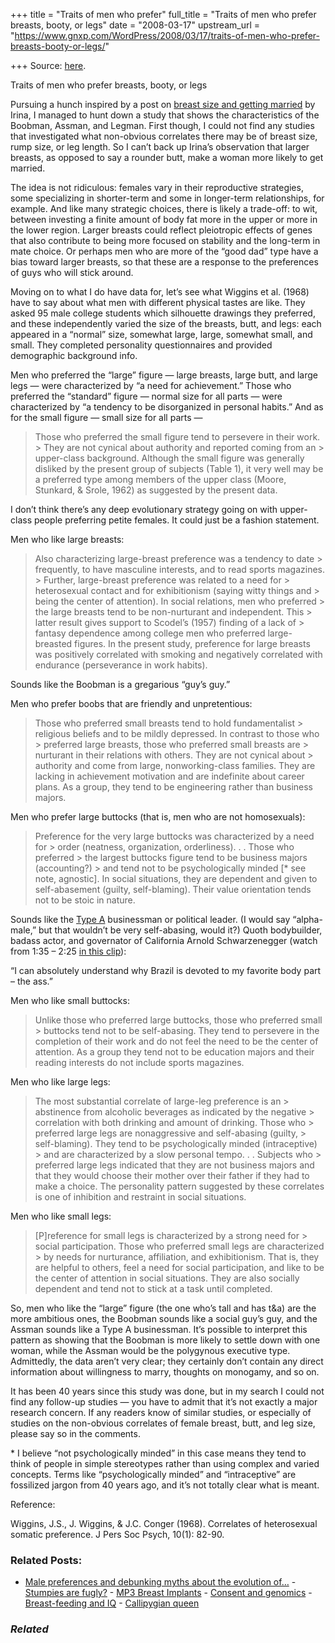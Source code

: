 +++
title = "Traits of men who prefer"
full_title = "Traits of men who prefer breasts, booty, or legs"
date = "2008-03-17"
upstream_url = "https://www.gnxp.com/WordPress/2008/03/17/traits-of-men-who-prefer-breasts-booty-or-legs/"

+++
Source: [here](https://www.gnxp.com/WordPress/2008/03/17/traits-of-men-who-prefer-breasts-booty-or-legs/).

Traits of men who prefer breasts, booty, or legs

[](https://www.gnxp.com/blog/uploaded_images/assman-733716.jpg)Pursuing a hunch inspired by a post on [breast size and getting married](https://rinaface.blogspot.com/2008/02/teets.html) by Irina, I managed to hunt down a study that shows the characteristics of the Boobman, Assman, and Legman. First though, I could not find any studies that investigated what non-obvious correlates there may be of breast size, rump size, or leg length. So I can’t back up Irina’s observation that larger breasts, as opposed to say a rounder butt, make a woman more likely to get married.

The idea is not ridiculous: females vary in their reproductive strategies, some specializing in shorter-term and some in longer-term relationships, for example. And like many strategic choices, there is likely a trade-off: to wit, between investing a finite amount of body fat more in the upper or more in the lower region. Larger breasts could reflect pleiotropic effects of genes that also contribute to being more focused on stability and the long-term in mate choice. Or perhaps men who are more of the “good dad” type have a bias toward larger breasts, so that these are a response to the preferences of guys who will stick around.

Moving on to what I do have data for, let’s see what Wiggins et al. (1968) have to say about what men with different physical tastes are like. They asked 95 male college students which silhouette drawings they preferred, and these independently varied the size of the breasts, butt, and legs: each appeared in a “normal” size, somewhat large, large, somewhat small, and small. They completed personality questionnaires and provided demographic background info.

Men who preferred the “large” figure — large breasts, large butt, and large legs — were characterized by “a need for achievement.” Those who preferred the “standard” figure — normal size for all parts — were characterized by “a tendency to be disorganized in personal habits.” And as for the small figure — small size for all parts —

> Those who preferred the small figure tend to persevere in their work. > They are not cynical about authority and reported coming from an > upper-class background. Although the small figure was generally disliked by the present group of subjects (Table 1), it very well may be a preferred type among members of the upper class (Moore, Stunkard, & Srole, 1962) as suggested by the present data.

I don’t think there’s any deep evolutionary strategy going on with upper-class people preferring petite females. It could just be a fashion statement.

Men who like large breasts:

> Also characterizing large-breast preference was a tendency to date > frequently, to have masculine interests, and to read sports magazines. > Further, large-breast preference was related to a need for > heterosexual contact and for exhibitionism (saying witty things and > being the center of attention). In social relations, men who preferred > the large breasts tend to be non-nurturant and independent. This > latter result gives support to Scodel’s (1957) finding of a lack of > fantasy dependence among college men who preferred large-breasted figures. In the present study, preference for large breasts was positively correlated with smoking and negatively correlated with endurance (perseverance in work habits).

Sounds like the Boobman is a gregarious “guy’s guy.”

Men who prefer boobs that are friendly and unpretentious:

> Those who preferred small breasts tend to hold fundamentalist > religious beliefs and to be mildly depressed. In contrast to those who > preferred large breasts, those who preferred small breasts are > nurturant in their relations with others. They are not cynical about > authority and come from large, nonworking-class families. They are lacking in achievement motivation and are indefinite about career plans. As a group, they tend to be engineering rather than business majors.

Men who prefer large buttocks (that is, men who are not homosexuals):

> Preference for the very large buttocks was characterized by a need for > order (neatness, organization, orderliness). . . Those who preferred > the largest buttocks figure tend to be business majors (accounting?) > and tend not to be psychologically minded \[\* see note, agnostic\]. In social situations, they are dependent and given to self-abasement (guilty, self-blaming). Their value orientation tends not to be stoic in nature.

Sounds like the [Type A](https://en.wikipedia.org/wiki/Type_a_personality) businessman or political leader. (I would say “alpha-male,” but that wouldn’t be very self-abasing, would it?) Quoth bodybuilder, badass actor, and governator of California Arnold Schwarzenegger (watch from 1:35 – 2:25 [in this clip](https://www.youtube.com/watch?v=uerFZ2Z42nc)):

“I can absolutely understand why Brazil is devoted to my favorite body part – the ass.”

Men who like small buttocks:

> Unlike those who preferred large buttocks, those who preferred small > buttocks tend not to be self-abasing. They tend to persevere in the completion of their work and do not feel the need to be the center of attention. As a group they tend not to be education majors and their reading interests do not include sports magazines.

Men who like large legs:

> The most substantial correlate of large-leg preference is an > abstinence from alcoholic beverages as indicated by the negative > correlation with both drinking and amount of drinking. Those who > preferred large legs are nonaggressive and self-abasing (guilty, > self-blaming). They tend to be psychologically minded (intraceptive) > and are characterized by a slow personal tempo. . . Subjects who > preferred large legs indicated that they are not business majors and that they would choose their mother over their father if they had to make a choice. The personality pattern suggested by these correlates is one of inhibition and restraint in social situations.

Men who like small legs:

> \[P\]reference for small legs is characterized by a strong need for > social participation. Those who preferred small legs are characterized > by needs for nurturance, affiliation, and exhibitionism. That is, they are helpful to others, feel a need for social participation, and like to be the center of attention in social situations. They are also socially dependent and tend not to stick at a task until completed.

So, men who like the “large” figure (the one who’s tall and has t&a) are the more ambitious ones, the Boobman sounds like a social guy’s guy, and the Assman sounds like a Type A businessman. It’s possible to interpret this pattern as showing that the Boobman is more likely to settle down with one woman, while the Assman would be the polygynous executive type. Admittedly, the data aren’t very clear; they certainly don’t contain any direct information about willingness to marry, thoughts on monogamy, and so on.

It has been 40 years since this study was done, but in my search I could not find any follow-up studies — you have to admit that it’s not exactly a major research concern. If any readers know of similar studies, or especially of studies on the non-obvious correlates of female breast, butt, and leg size, please say so in the comments.

\* I believe “not psychologically minded” in this case means they tend to think of people in simple stereotypes rather than using complex and varied concepts. Terms like “psychologically minded” and “intraceptive” are fossilized jargon from 40 years ago, and it’s not totally clear what is meant.

Reference:

Wiggins, J.S., J. Wiggins, & J.C. Conger (1968). Correlates of heterosexual somatic preference. J Pers Soc Psych, 10(1): 82-90.

### Related Posts:

- [Male preferences and debunking myths about the evolution
  of…](https://www.gnxp.com/WordPress/2008/05/18/male-preferences-and-debunking-myths-about-the-evolution-of-the-female-form/) - [Stumpies are
  fugly?](https://www.gnxp.com/WordPress/2008/01/16/stumpies-are-fugly/) - [MP3 Breast
  Implants](https://www.gnxp.com/WordPress/2005/10/17/mp3-breast-implants/) - [Consent and
  genomics](https://www.gnxp.com/WordPress/2012/08/26/consent-and-genomics/) - [Breast-feeding and
  IQ](https://www.gnxp.com/WordPress/2007/11/12/breast-feeding-and-iq/) - [Callipygian
  queen](https://www.gnxp.com/WordPress/2006/05/15/callipygian-queen/)

### *Related*

[](https://www.addtoany.com/add_to/facebook?linkurl=https%3A%2F%2Fwww.gnxp.com%2FWordPress%2F2008%2F03%2F17%2Ftraits-of-men-who-prefer-breasts-booty-or-legs%2F&linkname=Traits%20of%20men%20who%20prefer%20breasts%2C%20booty%2C%20or%20legs "Facebook")[](https://www.addtoany.com/add_to/twitter?linkurl=https%3A%2F%2Fwww.gnxp.com%2FWordPress%2F2008%2F03%2F17%2Ftraits-of-men-who-prefer-breasts-booty-or-legs%2F&linkname=Traits%20of%20men%20who%20prefer%20breasts%2C%20booty%2C%20or%20legs "Twitter")[](https://www.addtoany.com/add_to/email?linkurl=https%3A%2F%2Fwww.gnxp.com%2FWordPress%2F2008%2F03%2F17%2Ftraits-of-men-who-prefer-breasts-booty-or-legs%2F&linkname=Traits%20of%20men%20who%20prefer%20breasts%2C%20booty%2C%20or%20legs "Email")[](https://www.addtoany.com/share)
